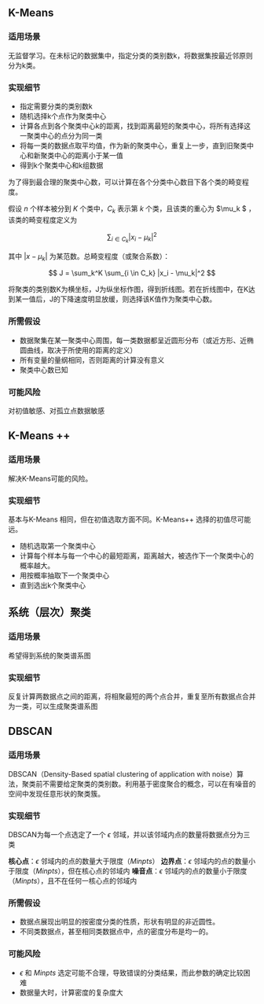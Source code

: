 ## K-Means

### 适用场景

无监督学习。在未标记的数据集中，指定分类的类别数k，将数据集按最近邻原则分为k类。

### 实现细节

- 指定需要分类的类别数k
- 随机选择k个点作为聚类中心
- 计算各点到各个聚类中心k的距离，找到距离最短的聚类中心，将所有选择这一聚类中心的点分为同一类
- 将每一类的数据点取平均值，作为新的聚类中心，重复上一步，直到旧聚类中心和新聚类中心的距离小于某一值
- 得到k个聚类中心和k组数据
  
为了得到最合理的聚类中心数，可以计算在各个分类中心数目下各个类的畸变程度。

假设 $n$ 个样本被分到 $K$ 个类中，$C_k$ 表示第 $k$ 个类，且该类的重心为 $\mu_k $ ，该类的畸变程度定义为

$$
\sum_{i \in C_k} |x_i - \mu_k|^2
$$

其中 $|x - \mu_k|$ 为某范数。总畸变程度（或聚合系数）：

$$
J = \sum_k^K \sum_{i \in C_k} |x_i - \mu_k|^2
$$

将聚类的类别数K为横坐标，J为纵坐标作图，得到折线图。若在折线图中，在K达到某一值后，J的下降速度明显放缓，则选择该K值作为聚类中心数。

### 所需假设

- 数据聚集在某一聚类中心周围，每一类数据都呈近圆形分布（或近方形、近椭圆曲线，取决于所使用的距离的定义）
- 所有变量的量纲相同，否则距离的计算没有意义
- 聚类中心数已知

### 可能风险

对初值敏感、对孤立点数据敏感

## K-Means ++

### 适用场景

解决K-Means可能的风险。

### 实现细节

基本与K-Means 相同，但在初值选取方面不同。K-Means++ 选择的初值尽可能远。

- 随机选取第一个聚类中心
- 计算每个样本与每一个中心的最短距离，距离越大，被选作下一个聚类中心的概率越大。
- 用按概率抽取下一个聚类中心
- 直到选出k个聚类中心

## 系统（层次）聚类

### 适用场景

希望得到系统的聚类谱系图

### 实现细节

反复计算两数据点之间的距离，将相聚最短的两个点合并，重复至所有数据点合并为一类，可以生成聚类谱系图

## DBSCAN

### 适用场景

DBSCAN（Density-Based spatial clustering of application with noise）算法，聚类前不需要给定聚类的类别数。利用基于密度聚合的概念，可以在有噪音的空间中发现任意形状的聚类簇。

### 实现细节

DBSCAN为每一个点选定了一个 $\epsilon$ 邻域，并以该邻域内点的数量将数据点分为三类

**核心点**：$\epsilon$ 邻域内的点的数量大于限度（$Minpts$）
**边界点**：$\epsilon$ 邻域内的点的数量小于限度（$Minpts$），但在核心点的邻域内
**噪音点**：$\epsilon$ 邻域内的点的数量小于限度（$Minpts$），且不在任何一核心点的邻域内

### 所需假设

- 数据点展现出明显的按密度分类的性质，形状有明显的非近圆性。
- 不同类数据点，甚至相同类数据点中，点的密度分布是均一的。

### 可能风险

- $\epsilon$ 和 $Minpts$ 选定可能不合理，导致错误的分类结果，而此参数的确定比较困难
- 数据量大时，计算密度的复杂度大